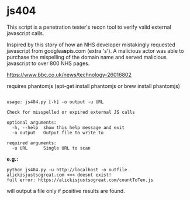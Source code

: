 # js404

This script is a penetration tester's recon tool to verify valid external javascript calls.

Inspired by this story of how an NHS developer mistakingly requested javascript from googlea**s**pis.com (extra 's'). A malicious actor was able to purchase the mispelling of the domain name and served malicious javascript to over 800 NHS pages.

https://www.bbc.co.uk/news/technology-26016802


requires phantomjs (apt-get install phantomjs or brew install phantomjs)

```

usage: js404.py [-h] -o output -u URL

Check for misspelled or expired external JS calls

optional arguments:
  -h, --help  show this help message and exit
  -o output   Output file to write to

required arguments:
  -u URL      Single URL to scan
 ``` 
  
  
 __e.g.:__
```
python js404.py -u http://localhost -o outfile
alickisjustsogreat.com <<< doesnt exist!
full error: https://alickisjustsogreat.com/countToTen.js
```
 
 will output a file only if positive results are found.
